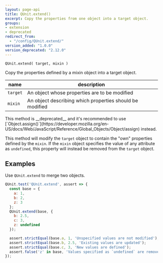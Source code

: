 ```yaml
---
layout: page-api
title: QUnit.extend()
excerpt: Copy the properties from one object into a target object.
groups:
- extension
- deprecated
redirect_from:
  - "/config/QUnit.extend/"
version_added: "1.0.0"
version_deprecated: "2.12.0"
---
```


`QUnit.extend( target, mixin )`

Copy the properties defined by a mixin object into a target object.

| name | description |
|------|-------------|
| `target` | An object whose properties are to be modified |
| `mixin` | An object describing which properties should be modified |

<p class="note note--warning" markdown="1">This method is __deprecated__ and it's recommended to use [`Object.assign()`](https://developer.mozilla.org/en-US/docs/Web/JavaScript/Reference/Global_Objects/Object/assign) instead.</p>

This method will modify the `target` object to contain the "own" properties defined by the `mixin`. If the `mixin` object specifies the value of any attribute as `undefined`, this property will instead be removed from the `target` object.

## Examples

Use `QUnit.extend` to merge two objects.

```js
QUnit.test('QUnit.extend', assert => {
  const base = {
    a: 1,
    b: 2,
    z: 3
  };
  QUnit.extend(base, {
    b: 2.5,
    c: 3,
    z: undefined
  });

  assert.strictEqual(base.a, 1, 'Unspecified values are not modified');
  assert.strictEqual(base.b, 2.5, 'Existing values are updated');
  assert.strictEqual(base.c, 3, 'New values are defined');
  assert.false('z' in base, 'Values specified as `undefined` are removed');
});
```
